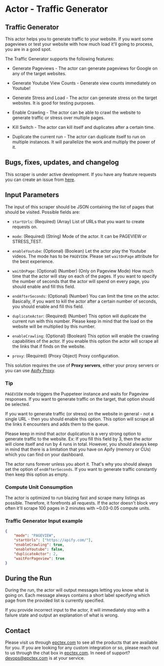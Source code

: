# Actor - Traffic Generator

## Traffic Generator

This actor helps you to generate traffic to your website. If you want some pageviews or test your website with how much load it'll going to process, you are in a good spot.

The Traffic Generator supports the following features:

-   Generate Pageviews - The actor can generate pageviews for Google on any of the target websites.

-   Generate Youtube View Counts - Generate view counts immediately on Youtube!

-   Generate Stress and Load - The actor can generate stress on the target websites. It is good for testing purposes.

-   Enable Crawling - The actor can be able to crawl the website to generate traffic or stress over multiple pages.

-   Kill Switch - The actor can kill itself and duplicates after a certain time.

-   Duplicate the current run - The actor can duplicate itself to run on multiple instances. It will parallelize the work and multiply the power of it.

## Bugs, fixes, updates, and changelog

This scraper is under active development. If you have any feature requests you can create an issue from [here](https://github.com/epctex/traffic-generator/issues).

## Input Parameters

The input of this scraper should be JSON containing the list of pages that should be visited. Possible fields are:

- `startUrls`: (Required) (Array) List of URLs that you want to create requests on.

- `mode`: (Required) (String) Mode of the actor. It can be PAGEVIEW or STRESS_TEST.

- `enableYoutube`: (Optional) (Boolean) Let the actor play the Youtube videos. The mode has to be `PAGEVIEW`. Please set `waitOnPage` attribute for the best experience.

- `waitOnPage`: (Optional) (Number) (Only on Pageview Mode) How much time that the actor will stay on each of the pages. If you want to specify the number of seconds that the actor will spend on every page, you should enable and fill this field.

- `endAfterSeconds`: (Optional) (Number) You can limit the time on the actor. Basically, if you want to kill the actor after a certain number of seconds, you should enable and fill this field.

- `duplicateActor`: (Required) (Number) This option will duplicate the current run with this number. Please keep in mind that the load on the website will be multiplied by this number.

- `enableCrawling`: (Optional) (Boolean) This option will enable the crawling capabilities of the actor. If you enable this option the actor will scrape all the links that if finds on the website.

- `proxy`: (Required) (Proxy Object) Proxy configuration.

This solution requires the use of **Proxy servers**, either your proxy servers or you can use [Apify Proxy](https://www.apify.com/docs/proxy).

### Tip

`PAGEVIEW` mode triggers the Puppeteer instance and waits for Pageview responses. If you want to generate traffic on the target, that option should be selected.

If you want to generate traffic (or stress) on the website in general - not a single URL - then you should enable this option. This option will scrape all the links it encounters and adds them to the queue.

Please keep in mind that actor duplication is a very strong option to generate traffic to the website. Ex: If you fill this field by 3, then the actor will clone itself and run by 4 runs in total. However, you should always keep in mind that there is a limitation that you have on Apify (memory or CUs) which you can find on your dashboard.

The actor runs forever unless you abort it. That's why you should always set the option of `endAfterSeconds`. If you want to generate traffic constantly then keep this option as empty.

### Compute Unit Consumption

The actor is optimized to run blazing fast and scrape many listings as possible. Therefore, it forefronts all requests. If the actor doesn't block very often it'll scrape 100 pages in 2 minutes with ~0.03-0.05 compute units.

### Traffic Generator Input example

```json
{
    "mode": "PAGEVIEW",
    "startUrls": ["https://apify.com/"],
    "enableCrawling": true,
    "enableYoutube": false,
    "duplicateActor": 2,
    "waitForPageview": true
}
```

## During the Run

During the run, the actor will output messages letting you know what is going on. Each message always contains a short label specifying which page from the provided list is currently specified.

If you provide incorrect input to the actor, it will immediately stop with a failure state and output an explanation of what is wrong.

## Contact
Please visit us through [epctex.com](https://epctex.com) to see all the products that are available for you. If you are looking for any custom integration or so, please reach out to us through the chat box in [epctex.com](https://epctex.com). In need of support? [devops@epctex.com](mailto:devops@epctex.com) is at your service.
